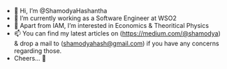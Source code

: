 - 👋 Hi, I’m @ShamodyaHashantha
-  🌱 I’m currently working as a Software Engineer at WSO2
- 👀 Apart from IAM, I’m interested in Economics & Theoritical Physics
- 📫 You can find my latest articles on (https://medium.com/@shamodya) & drop a mail to (shamodyahash@gmail.com) if you have any concerns regarding those.
- Cheers... 🥂 

<!---
ShamodyaHashantha/ShamodyaHashantha is a ✨ special ✨ repository because its `README.md` (this file) appears on your GitHub profile.
You can click the Preview link to take a look at your changes.
--->
